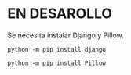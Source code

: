 # EN DESAROLLO

Se necesita instalar Django y Pillow.

`python -m pip install django`

`python -m pip install Pillow`